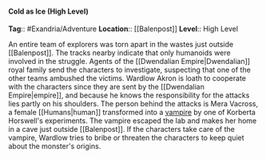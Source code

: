 #### Cold as Ice (High Level)
**Tag**:: #Exandria/Adventure
**Location**:: [[Balenpost]]
**Level**:: High Level

 An entire team of explorers was torn apart in the wastes just outside [[Balenpost]]. The tracks nearby indicate that only humanoids were involved in the struggle. Agents of the [[Dwendalian Empire|Dwendalian]] royal family send the characters to investigate, suspecting that one of the other teams ambushed the victims. Wardlow Akron is loath to cooperate with the characters since they are sent by the [[Dwendalian Empire|empire]], and because he knows the responsibility for the attacks lies partly on his shoulders. The person behind the attacks is Mera Vacross, a female [[Humans|human]] transformed into a [vampire](https://www.dndbeyond.com/monsters/vampire) by one of Korberta Horswell's experiments. The vampire escaped the lab and makes her home in a cave just outside [[Balenpost]]. If the characters take care of the vampire, Wardlow tries to bribe or threaten the characters to keep quiet about the monster's origins.
